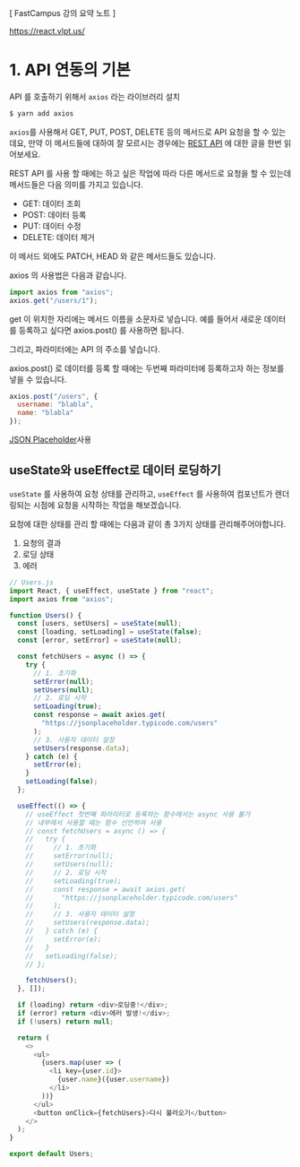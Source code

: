 [ FastCampus 강의 요약 노트 ]

https://react.vlpt.us/

# 1. API 연동의 기본

API 를 호출하기 위해서 `axios` 라는 라이브러리 설치

```cmd
$ yarn add axios
```

`axios`를 사용해서 GET, PUT, POST, DELETE 등의 메서드로 API 요청을 할 수 있는데요, 만약 이 메서드들에 대하여 잘 모르시는 경우에는 [REST API](https://meetup.toast.com/posts/92) 에 대한 글을 한번 읽어보세요.

REST API 를 사용 할 때에는 하고 싶은 작업에 따라 다른 메서드로 요청을 할 수 있는데 메서드들은 다음 의미를 가지고 있습니다.

- GET: 데이터 조회
- POST: 데이터 등록
- PUT: 데이터 수정
- DELETE: 데이터 제거

이 메서드 외에도 PATCH, HEAD 와 같은 메서드들도 있습니다.

axios 의 사용법은 다음과 같습니다.

```javascript
import axios from "axios";
axios.get("/users/1");
```

get 이 위치한 자리에는 메서드 이름을 소문자로 넣습니다. 예를 들어서 새로운 데이터를 등록하고 싶다면 axios.post() 를 사용하면 됩니다.

그리고, 파라미터에는 API 의 주소를 넣습니다.

axios.post() 로 데이터를 등록 할 때에는 두번째 파라미터에 등록하고자 하는 정보를 넣을 수 있습니다.

```javascript
axios.post("/users", {
  username: "blabla",
  name: "blabla"
});
```

[JSON Placeholder](https://jsonplaceholder.typicode.com/)사용

## useState와 useEffect로 데이터 로딩하기

`useState` 를 사용하여 요청 상태를 관리하고, `useEffect` 를 사용하여 컴포넌트가 렌더링되는 시점에 요청을 시작하는 작업을 해보겠습니다.

요청에 대한 상태를 관리 할 때에는 다음과 같이 총 3가지 상태를 관리해주어야합니다.

1. 요청의 결과
2. 로딩 상태
3. 에러

```javascript
// Users.js
import React, { useEffect, useState } from "react";
import axios from "axios";

function Users() {
  const [users, setUsers] = useState(null);
  const [loading, setLoading] = useState(false);
  const [error, setError] = useState(null);

  const fetchUsers = async () => {
    try {
      // 1. 초기화
      setError(null);
      setUsers(null);
      // 2. 로딩 시작
      setLoading(true);
      const response = await axios.get(
        "https://jsonplaceholder.typicode.com/users"
      );
      // 3. 사용자 데이터 설정
      setUsers(response.data);
    } catch (e) {
      setError(e);
    }
    setLoading(false);
  };

  useEffect(() => {
    // useEffect 첫번째 파라미터로 등록하는 함수에서는 async 사용 불가
    // 내부에서 사용할 때는 함수 선언하여 사용
    // const fetchUsers = async () => {
    //   try {
    //     // 1. 초기화
    //     setError(null);
    //     setUsers(null);
    //     // 2. 로딩 시작
    //     setLoading(true);
    //     const response = await axios.get(
    //       "https://jsonplaceholder.typicode.com/users"
    //     );
    //     // 3. 사용자 데이터 설정
    //     setUsers(response.data);
    //   } catch (e) {
    //     setError(e);
    //   }
    //   setLoading(false);
    // };

    fetchUsers();
  }, []);

  if (loading) return <div>로딩중!</div>;
  if (error) return <div>에러 발생!</div>;
  if (!users) return null;

  return (
    <>
      <ul>
        {users.map(user => (
          <li key={user.id}>
            {user.name}({user.username})
          </li>
        ))}
      </ul>
      <button onClick={fetchUsers}>다시 불러오기</button>
    </>
  );
}

export default Users;
```
